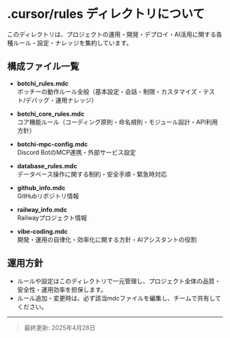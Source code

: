# .cursor/rules ディレクトリについて

このディレクトリは、プロジェクトの運用・開発・デプロイ・AI活用に関する各種ルール・設定・ナレッジを集約しています。

## 構成ファイル一覧

- **botchi_rules.mdc**  
  ボッチーの動作ルール全般（基本設定・会話・制限・カスタマイズ・テスト/デバッグ・運用ナレッジ）

- **botchi_core_rules.mdc**  
  コア機能ルール（コーディング原則・命名規則・モジュール設計・API利用方針）

- **botchi-mpc-config.mdc**  
  Discord BotのMCP連携・外部サービス設定

- **database_rules.mdc**  
  データベース操作に関する制約・安全手順・緊急時対応

- **github_info.mdc**  
  GitHubリポジトリ情報

- **railway_info.mdc**  
  Railwayプロジェクト情報

- **vibe-coding.mdc**  
  開発・運用の自律化・効率化に関する方針・AIアシスタントの役割

## 運用方針

- ルールや設定はこのディレクトリで一元管理し、プロジェクト全体の品質・安全性・運用効率を担保します。
- ルール追加・変更時は、必ず該当mdcファイルを編集し、チームで共有してください。

---

> 最終更新: 2025年4月28日 